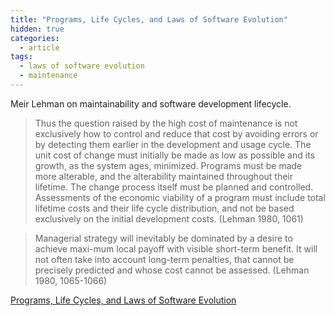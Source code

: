```yaml
---
title: "Programs, Life Cycles, and Laws of Software Evolution"
hidden: true
categories:
  - article
tags:
  - laws of software evolution
  - maintenance
---
```



Meir Lehman on maintainability and software development lifecycle.

> Thus the question raised by the high cost of maintenance is not exclusively how to control and reduce that cost by
> avoiding errors or by detecting them earlier in the development and usage cycle. The unit cost of change must
> initially be made as low as possible and its growth, as the system ages, minimized. Programs must be made more
> alterable, and the alterability maintained throughout their lifetime. The change process itself must be planned
> and controlled. Assessments of the economic viability of a program must include total lifetime costs and their life 
> cycle distribution, and not be based exclusively on the initial development costs. (Lehman 1980, 1061)

> Managerial strategy will inevitably be dominated by a desire to achieve maxi-mum local payoff with visible short-term
> benefit. It will not often take into account long-term penalties, that cannot be precisely predicted and whose
> cost cannot be assessed. (Lehman 1980, 1065-1066)

[Programs, Life Cycles, and Laws of Software Evolution](https://users.ece.utexas.edu/~perry/education/SE-Intro/lehman.pdf)
